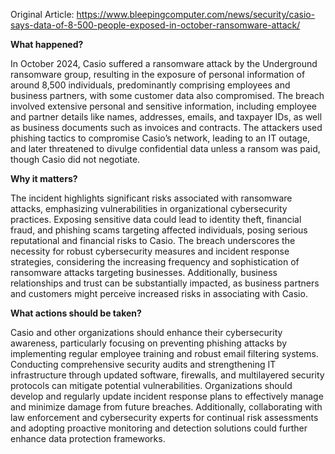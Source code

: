 Original Article: https://www.bleepingcomputer.com/news/security/casio-says-data-of-8-500-people-exposed-in-october-ransomware-attack/

**What happened?**

In October 2024, Casio suffered a ransomware attack by the Underground ransomware group, resulting in the exposure of personal information of around 8,500 individuals, predominantly comprising employees and business partners, with some customer data also compromised. The breach involved extensive personal and sensitive information, including employee and partner details like names, addresses, emails, and taxpayer IDs, as well as business documents such as invoices and contracts. The attackers used phishing tactics to compromise Casio’s network, leading to an IT outage, and later threatened to divulge confidential data unless a ransom was paid, though Casio did not negotiate.

**Why it matters?**

The incident highlights significant risks associated with ransomware attacks, emphasizing vulnerabilities in organizational cybersecurity practices. Exposing sensitive data could lead to identity theft, financial fraud, and phishing scams targeting affected individuals, posing serious reputational and financial risks to Casio. The breach underscores the necessity for robust cybersecurity measures and incident response strategies, considering the increasing frequency and sophistication of ransomware attacks targeting businesses. Additionally, business relationships and trust can be substantially impacted, as business partners and customers might perceive increased risks in associating with Casio.

**What actions should be taken?**

Casio and other organizations should enhance their cybersecurity awareness, particularly focusing on preventing phishing attacks by implementing regular employee training and robust email filtering systems. Conducting comprehensive security audits and strengthening IT infrastructure through updated software, firewalls, and multilayered security protocols can mitigate potential vulnerabilities. Organizations should develop and regularly update incident response plans to effectively manage and minimize damage from future breaches. Additionally, collaborating with law enforcement and cybersecurity experts for continual risk assessments and adopting proactive monitoring and detection solutions could further enhance data protection frameworks.